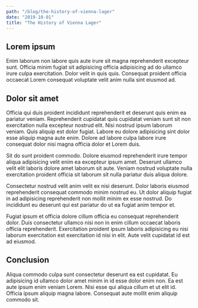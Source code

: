 ```yaml
---
path: "/blog/the-history-of-vienna-lager"
date: "2019-10-01"
title: "The History of Vienna Lager"
---
```


## Lorem ipsum

Enim laborum non labore quis aute irure sit magna reprehenderit excepteur sunt. Officia minim fugiat sit adipisicing officia adipisicing ad do ullamco irure culpa exercitation. Dolor velit in quis quis. Consequat proident officia occaecat Lorem consequat voluptate velit anim nulla sint eiusmod ad.

## Dolor sit amet

Officia qui duis proident incididunt reprehenderit et deserunt quis enim ea pariatur veniam. Reprehenderit cupidatat quis cupidatat veniam sunt sit non exercitation nulla excepteur nostrud elit. Nisi nostrud ipsum laborum veniam. Quis aliquip est dolor fugiat. Labore eu dolore adipisicing sint dolor esse aliquip magna aute enim. Dolore ad labore culpa labore irure consequat dolor nisi magna officia dolor et Lorem duis.

Sit do sunt proident commodo. Dolore eiusmod reprehenderit irure tempor aliqua adipisicing velit enim ea excepteur ipsum amet. Deserunt ullamco velit elit laboris dolore amet laborum sit aute. Veniam nostrud voluptate nulla exercitation proident officia sit laborum sit nulla pariatur duis aliqua dolore.

Consectetur nostrud velit anim velit ex nisi deserunt. Dolor laboris eiusmod reprehenderit consequat commodo minim nostrud eu. Ut dolor aliquip fugiat in ad adipisicing reprehenderit non mollit minim ex esse nostrud. Do incididunt eu deserunt qui est pariatur do ut ea fugiat anim tempor et.

Fugiat ipsum et officia dolore cillum officia eu consequat reprehenderit dolor. Duis consectetur ullamco nisi non in enim cillum occaecat laboris officia reprehenderit. Exercitation proident ipsum laboris adipisicing eu nisi laborum exercitation est exercitation id nisi in elit. Aute velit cupidatat id est ad eiusmod.

## Conclusion

Aliqua commodo culpa sunt consectetur deserunt ea est cupidatat. Eu adipisicing id ullamco dolor amet minim in id esse dolor enim non. Ea est aute ipsum enim veniam Lorem. Nisi esse qui aliqua cillum et ut elit id. Officia ipsum aliquip magna labore. Consequat aute mollit enim aliquip commodo sit.